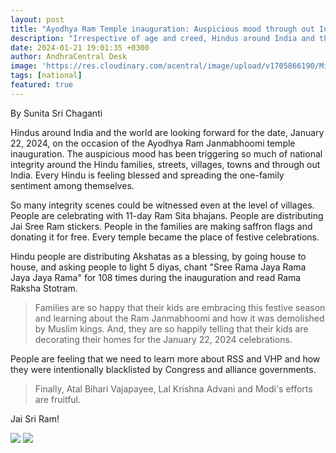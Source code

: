 ```yaml
---
layout: post
title: "Ayodhya Ram Temple inauguration: Auspicious mood through out India"
description: "Irrespective of age and creed, Hindus around India and the words are celebrating January 22 with blessed environment and auspicious mood."
date: 2024-01-21 19:01:35 +0300
author: AndhraCentral Desk
image: 'https://res.cloudinary.com/acentral/image/upload/v1705866190/Misc/ram-modi_frilrw.png'
tags: [national]
featured: true
---
```


By Sunita Sri Chaganti

Hindus around India and the world are looking forward for the date, January 22, 2024, on the occasion of the Ayodhya Ram Janmabhoomi temple inauguration. The auspicious mood has been triggering so much of national integrity around the Hindu families, streets, villages, towns and through out India. Every Hindu is feeling blessed and spreading the one-family sentiment among themselves.

So many integrity scenes could be witnessed even at the level of villages. People are celebrating with 11-day Ram Sita bhajans. People are distributing Jai Sree Ram stickers. People in the families are making saffron flags and donating it for free. Every temple became the place of festive celebrations.

Hindu people are distributing Akshatas as a blessing, by going house to house, and asking people to light 5 diyas, chant "Sree Rama Jaya Rama Jaya Jaya Rama" for 108 times during the inauguration and read Rama Raksha Stotram. 

> Families are so happy that their kids are embracing this festive season and learning about the Ram Janmabhoomi and how it was demolished by Muslim kings. And, they are so happily telling that their kids are decorating their homes for the January 22, 2024 celebrations. 

People are feeling that we need to learn more about RSS and VHP and how they were intentionally blacklisted by Congress and alliance governments.

> Finally, Atal Bihari Vajapayee, Lal Krishna Advani and Modi's efforts are fruitful. 

Jai Sri Ram!

<div class="gallery-box">
  <div class="gallery">
    <img src="https://res.cloudinary.com/acentral/image/upload/v1705865810/Misc/GESqBbyacAAQjKW_hnla5m.jpg" loading="lazy">
    <img src="https://res.cloudinary.com/acentral/image/upload/v1705865729/Misc/Ram-to-janmabhoomi.png" loading="lazy">
  </div>
</div>
